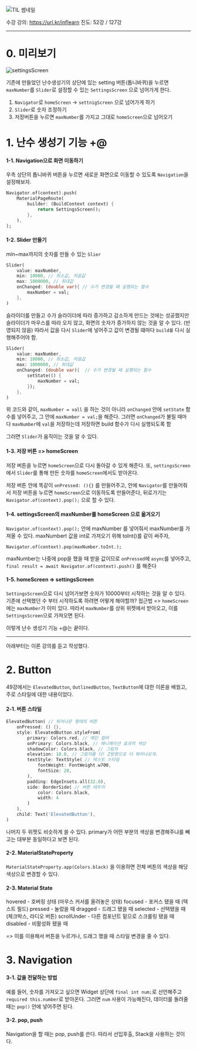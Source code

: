 ![TIL 썸네일](https://user-images.githubusercontent.com/92006284/212488002-44ecb953-75b6-4adc-9235-66e1123332ce.png)


수강 강의: https://url.kr/inflearn
진도: 52강 / 127강

-------------

# 0. 미리보기

![settingsScreen](https://user-images.githubusercontent.com/92006284/212488011-cd08cbbc-f8d9-4258-b57d-8a274c10935d.jpg)

기존에 만들었던 난수생성기의 상단에 있는 setting 버튼(톱니바퀴)을 누르면 ```maxNumber```를 ```Slider```로 설정할 수 있는 ```SettingsScreen``` 으로 넘어가게 한다.

1) ```Navigator```로 ```homeScreen``` -> ```settnigScreen``` 으로 넘어가게 하기
2) ```Slider```로 숫자 조정하기
3) 저장버튼을 누르면 ```maxNumber```를 가지고 그대로 ```homeScreen```으로 넘어오기

# 1. 난수 생성기 기능 +@
#### 1-1. Navigation으로 화면 이동하기
우측 상단의 톱니바퀴 버튼을 누르면 새로운 화면으로 이동할 수 있도록 ```Navigation```을 설정해보자.

```dart
Navigator.of(context).push(
	MaterialPageRoute(
		builder: (BuildContext context) {
			return SettingsScreen();
		},
	),
);
```

#### 1-2. Slider 만들기
min~max까지의 숫자를 만들 수 있는 ```Slier```
```dart
Slider(
	value: maxNumber,
	min: 10000, // 최소값, 처음값
	max: 1000000, // 최대값
	onChanged: (double var){ // 수가 변경될 때 실행되는 함수
		maxNumber = val;
	},
)
```
슬라이더를 만들고 수가 슬라이더에 따라 증가하고 감소하게 만드는 것에는 성공했지만 슬라이더가 마우스를 따라 오지 않고, 화면의 숫자가 증가하지 않는 것을 알 수 있다. (반영되지 않음)
따라서 값을 다시 ```Slider```에 넣어주고 값이 변경될 떄마다 ```build를``` 다시 실행해주어야 함.
```dart
Slider(
	value: maxNumber,
	min: 10000, // 최소값, 처음값
	max: 1000000, // 최대값
	onChanged: (double var){  // 수가 변경될 때 실행되는 함수
		setState(() {
			maxNumber = val;
		});
	},
)
```
위 코드와 같이, ```maxNumber = vall``` 을 하는 것이 아니라 ```onChanged``` 안에 ```setState``` 함수를 넣어주고, 그 안에 ```maxNumber = val;```을 해준다. 그러면 ```onChanged```가 불릴 때마다 ```maxNumber```에 ```val```을 저장하는데 저장하면 build 함수가 다시 실행되도록 함

그러면 ```Slider```가 움직이는 것을 알 수 있다.

#### 1-3. 저장 버튼 => homeScreen
저장 버튼을 누르면 ```homeScreen```으로 다시 돌아갈 수 있게 해준다. 또, ```settingsScreen```에서 ```Slider```를 통해 만든 숫자를 ```homeScreen```에서도 받아온다.

저장 버튼 안에 똑같이 ```onPressed: (){}``` 를 만들어주고, 안에 ```Navigator```를 만들어줘서 저장 버튼을 누르면 ```homeScreen```으로 이동하도록 만들어준다,
뒤로가기는 ```Navigator.of(context).pop();``` 으로 할 수 있다.

#### 1-4. settingsScreen의 maxNumber를 homeScreen 으로 옮겨오기
```Navigator.of(context).pop();``` 안에 maxNumber 를 넣어줘서 maxNumber를 가져올 수 있다.
maxNumbert 값을 int로 가져오기 위해 toInt()를 같이 써주자,

```Navigator.of(context).pop(maxNumber.toInt.);``` 

maxNumber는 나중에 pop을 했을 때 받을 값이므로 ```onPressed```에 ```async```를 넣어주고, ```final result = await Navigator.of(context).push()``` 를 해준다

#### 1-5. homeScreen => settingsScreen
```SettingsScreen```으로 다시 넘어가보면 숫자가 10000부터 시작하는 것을 알 수 있다. 기존에 선택했던 수 부터 시작하도록 하려면 어떻게 해야할까?
접근법 => ```homeScreen```에는 ```maxNumber```가 이미 있다. 따라서 ```maxNumber```를 상위 위젯에서 받아오고, 이를 ```SettingsScreen```으로 가져오면 된다.

이렇게 난수 생성기 기능 +@는 끝이다.

----------------------

아래부터는 이론 강의를 듣고 작성했다.

# 2. Button
49강에서는 ```ElevatedButton```, ```OutlinedButton```, ```TextButton```에 대한 이론을 배웠고, 주로 스타일에 대한 내용이었다.

#### 2-1. 버튼 스타일

```dart
ElevatedButton( // 튀어나온 형태의 버튼
	onPressed: () {},
	style: ElevatedButton.styleFrom(
		primary: Colors.red, // 메인 컬러
		onPrimary: Colors.black, // 애니메이션 효과의 색상
		shadowColor: Colors.black, // 그림자
		elevation: 10.0, // 그림자를 더! Z방향으로 더 튀어나오게.
		textStyle: TextStyle( // 텍스트 스타일
			fontWeight: FontWeight.w700,
			fontSize: 20,
		),
		padding: EdgeInsets.all(32.0),
		side: BorderSide( // 버튼 테두리
			color: Colors.black,
			width: 4
		)
	),
	child: Text('ElevatedButton'),
)
```

나머지 두 위젯도 비슷하게 쓸 수 있다. primary가 어떤 부분의 색상을 변경해주냐를 빼고는 대부분 동일하다고 보면 된다.

#### 2-2. MaterialStateProperty
```MaterialStateProperty.app(Colors.black)``` 을 이용하면 전체 버튼의 색상을 해당 색상으로 변경할 수 있다.

#### 2-3. Material State

hovered - 호버링 상태 (마우스 커서를 올려놓은 상태)
focused - 포커스 됐을 때 (텍스트 필드)
pressed - 눌렀을 때
dragged - 드래그 됐을 때
selected - 선택됐을 때 (체크박스, 라디오 버튼)
scrollUnder - 다른 컴포넌트 밑으로 스크롤링 됐을 때
disabled - 비활성화 됐을 때

=> 이를 이용해서 버튼을 누르거나, 드래그 했을 때 스타일 변경을 줄 수 있다.

# 3. Navigation

#### 3-1. 값을 전달하는 방법
예를 들어, 숫자를 가져오고 싶으면 Widget 상단에
```final int num;```로 선언해주고 ```required this.number```로 받아온다. 그러면 ```num``` 사용이 가능해진다,
데이터를 돌려줄 때는 ```pop()``` 안에 넣어주면 된다.

#### 3-2. pop, push
Navigation을 할 때는 pop, push를 쓴다. 따라서 선입후출, Stack을 사용하는 것이다.
